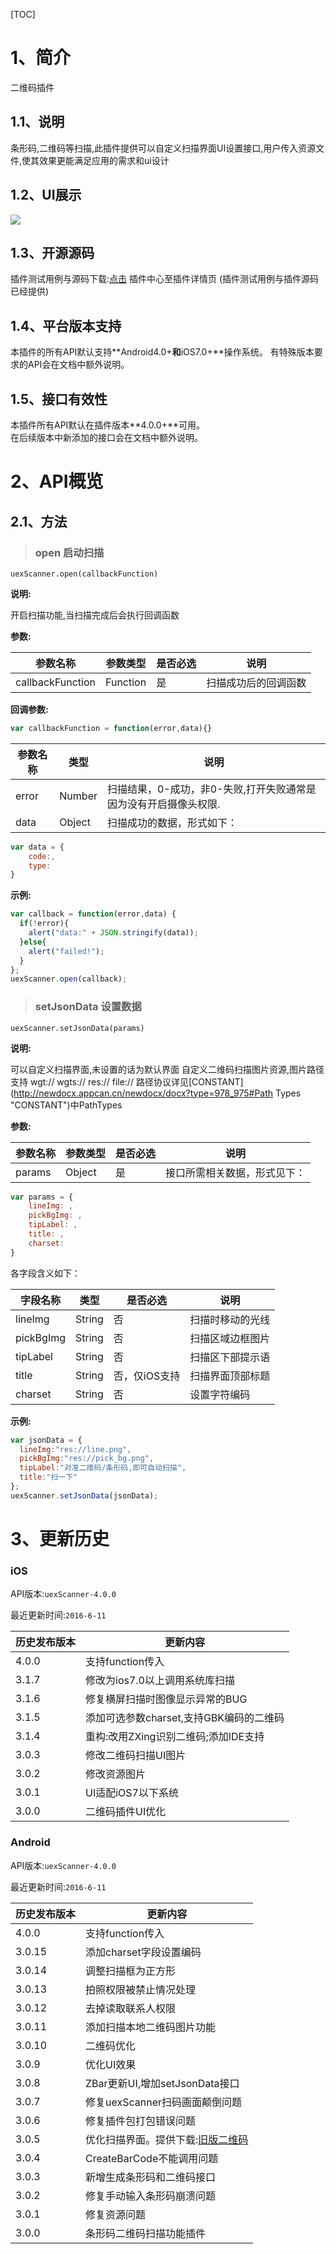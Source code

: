 
[TOC]

# 1、简介
二维码插件
## 1.1、说明
条形码,二维码等扫描,此插件提供可以自定义扫描界面UI设置接口,用户传入资源文件,使其效果更能满足应用的需求和ui设计

## 1.2、UI展示

 ![](http://newdocx.appcan.cn/docximg/150439g2015y6g16o.png)
## 1.3、开源源码
插件测试用例与源码下载:[点击](http://plugin.appcan.cn/details.html?id=184_index) 插件中心至插件详情页 (插件测试用例与插件源码已经提供)

## 1.4、平台版本支持
本插件的所有API默认支持**Android4.0+**和**iOS7.0+**操作系统。
有特殊版本要求的API会在文档中额外说明。

## 1.5、接口有效性
本插件所有API默认在插件版本**4.0.0+**可用。  
在后续版本中新添加的接口会在文档中额外说明。  


# 2、API概览

## 2.1、方法
> ### open 启动扫描

`uexScanner.open(callbackFunction)`

**说明:**

开启扫描功能,当扫描完成后会执行回调函数

**参数:**

| 参数名称             | 参数类型     | 是否必选 | 说明         |
| ---------------- | -------- | ---- | ---------- |
| callbackFunction | Function | 是    | 扫描成功后的回调函数 |

**回调参数:**

```javascript
var callbackFunction = function(error,data){}
```

| 参数名称  | 类型     | 说明                                  |
| ----- | ------ | ----------------------------------- |
| error | Number | 扫描结果，0-成功，非0-失败,打开失败通常是因为没有开启摄像头权限. |
| data  | Object | 扫描成功的数据，形式如下：                       |

```javascript
var data = {
    code:, 
    type:
}
```
**示例:**

```javascript
var callback = function(error,data) {
  if(!error){
    alert("data:" + JSON.stringify(data));
  }else{
    alert("failed!");
  }
};
uexScanner.open(callback);
```

> ### setJsonData 设置数据

`uexScanner.setJsonData(params)`

**说明:**

可以自定义扫描界面,未设置的话为默认界面
自定义二维码扫描图片资源,图片路径支持 wgt:// wgts:// res:// file://  路径协议详见[CONSTANT](http://newdocx.appcan.cn/newdocx/docx?type=978_975#Path Types "CONSTANT")中PathTypes

**参数:**

| 参数名称   | 参数类型   | 是否必选 | 说明             |
| ------ | ------ | ---- | -------------- |
| params | Object | 是    | 接口所需相关数据，形式见下： |

```javascript
var params = {
    lineImg: ,
    pickBgImg: ,
    tipLabel: ,
    title: ,
    charset:
}
```

各字段含义如下：

| 字段名称      | 类型     | 是否必选     | 说明       |
| --------- | ------ | -------- | -------- |
| lineImg   | String | 否        | 扫描时移动的光线 |
| pickBgImg | String | 否        | 扫描区域边框图片 |
| tipLabel  | String | 否        | 扫描区下部提示语 |
| title     | String | 否，仅iOS支持 | 扫描界面顶部标题 |
| charset   | String | 否        | 设置字符编码   |

**示例:**

```javascript
var jsonData = {
  lineImg:"res://line.png",
  pickBgImg:"res://pick_bg.png",
  tipLabel:"对准二维码/条形码,即可自动扫描",
  title:"扫一下"
};
uexScanner.setJsonData(jsonData);
```


# 3、更新历史

### iOS

API版本:`uexScanner-4.0.0`

最近更新时间:`2016-6-11`

| 历史发布版本 | 更新内容                      |
| ------ | ------------------------- |
| 4.0.0  | 支持function传入              |
| 3.1.7  | 修改为ios7.0以上调用系统库扫描        |
| 3.1.6  | 修复横屏扫描时图像显示异常的BUG         |
| 3.1.5  | 添加可选参数charset,支持GBK编码的二维码 |
| 3.1.4  | 重构:改用ZXing识别二维码;添加IDE支持   |
| 3.0.3  | 修改二维码扫描UI图片               |
| 3.0.2  | 修改资源图片                    |
| 3.0.1  | UI适配iOS7以下系统              |
| 3.0.0  | 二维码插件UI优化                 |

### Android

API版本:`uexScanner-4.0.0`

最近更新时间:`2016-6-11`

| 历史发布版本 | 更新内容                                     |
| ------ | ---------------------------------------- |
| 4.0.0  | 支持function传入                             |
| 3.0.15 | 添加charset字段设置编码                          |
| 3.0.14 | 调整扫描框为正方形                                |
| 3.0.13 | 拍照权限被禁止情况处理                              |
| 3.0.12 | 去掉读取联系人权限                                |
| 3.0.11 | 添加扫描本地二维码图片功能                            |
| 3.0.10 | 二维码优化                                    |
| 3.0.9  | 优化UI效果                                   |
| 3.0.8  | ZBar更新UI,增加setJsonData接口                 |
| 3.0.7  | 修复uexScanner扫码画面颠倒问题                     |
| 3.0.6  | 修复插件包打包错误问题                              |
| 3.0.5  | 优化扫描界面。提供下载:[旧版二维码](/docAttach/975/uexScanner-3.0.5.zip "旧版二维码") |
| 3.0.4  | CreateBarCode不能调用问题                      |
| 3.0.3  | 新增生成条形码和二维码接口                            |
| 3.0.2  | 修复手动输入条形码崩溃问题                            |
| 3.0.1  | 修复资源问题                                   |
| 3.0.0  | 条形码二维码扫描功能插件                             |
